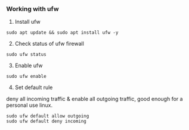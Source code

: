 ### Working with ufw

1. Install ufw

```
sudo apt update && sudo apt install ufw -y
```
2. Check status of ufw firewall

```
sudo ufw status
```
3. Enable ufw

```
sudo ufw enable
```

4. Set default rule 

deny all incoming traffic & enable all outgoing traffic,
good enough for a personal use linux.

```
sudo ufw default allow outgoing
sudo ufw default deny incoming
```



